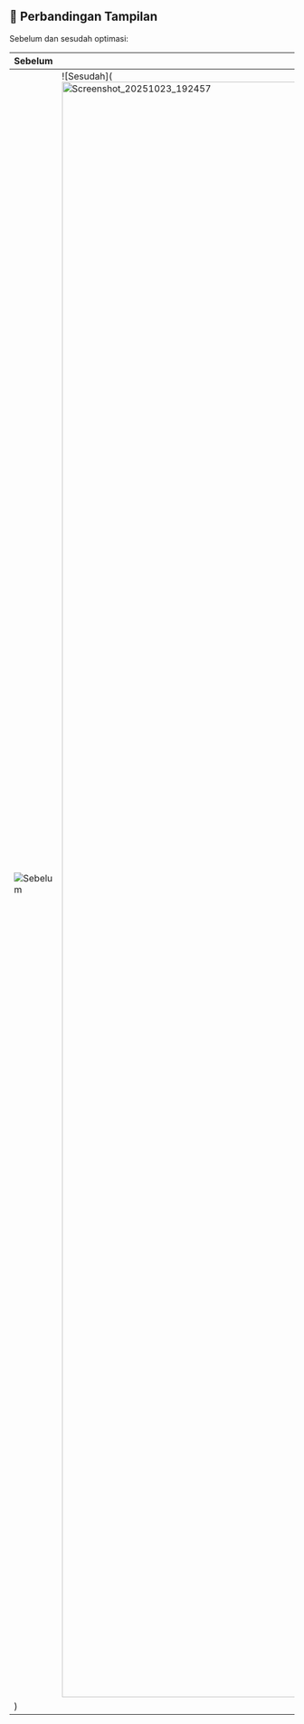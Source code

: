 ## 📸 Perbandingan Tampilan
Sebelum dan sesudah optimasi:

| Sebelum | Sesudah |
|--------|--------|
| ![Sebelum](https://github.com/user-attachments/assets/8b25f3db-65c0-4181-87bd-cf2a2ed2691f) | ![Sesudah](<img width="1280" height="2856" alt="Screenshot_20251023_192457" src="https://github.com/user-attachments/assets/1358ce93-6fff-4df7-80db-0dc3412054f2" />
) |
